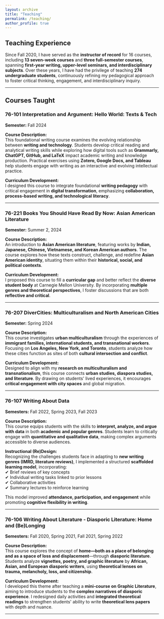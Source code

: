 ```yaml
---
layout: archive
title: "Teaching"
permalink: /teaching/
author_profile: true
---
```


## **Teaching Experience**  

Since Fall 2020, I have served as the **instructor of record** for 16 courses, including **13 seven-week courses** and **three full-semester courses**, spanning **first-year writing, upper-level seminars, and interdisciplinary subjects**. Over these years, I have had the privilege of teaching **274 undergraduate students**, continuously refining my pedagogical approach to foster critical thinking, engagement, and interdisciplinary inquiry.

---

## **Courses Taught**  

### **76-101 Interpretation and Argument: Hello World: Texts & Tech**  
**Semester:** Fall 2024  

**Course Description:**  
This foundational writing course examines the evolving relationship between **writing and technology**. Students develop critical reading and analytical writing skills while exploring how digital tools such as **Grammarly, ChatGPT, GitHub, and LaTeX** impact academic writing and knowledge production. Practical exercises using **Zotero, Google Docs, and Tableau** help students engage with writing as an interactive and evolving intellectual practice.  

**Curriculum Development:**  
I designed this course to integrate foundational **writing pedagogy** with critical engagement in **digital transformation**, emphasizing **collaboration, process-based writing, and technological literacy**.  

---

### **76-221 Books You Should Have Read By Now: Asian American Literature**  
**Semester:** Summer 2, 2024  

**Course Description:**  
An introduction to **Asian American literature**, featuring works by **Indian, Japanese, Chinese, Vietnamese, and Korean American authors**. The course explores how these texts construct, challenge, and redefine **Asian American identity**, situating them within their **historical, social, and political contexts**.  

**Curriculum Development:**  
I proposed this course to fill a **curricular gap** and better reflect the **diverse student body** at Carnegie Mellon University. By incorporating **multiple genres and theoretical perspectives**, I foster discussions that are both **reflective and critical**.  

---

### **76-207 DiverCities: Multiculturalism and North American Cities**  
**Semester:** Spring 2024  

**Course Description:**  
This course investigates **urban multiculturalism** through the experiences of **immigrant families, international students, and transnational workers**. Focusing on **Los Angeles, New York, and Toronto**, students analyze how these cities function as sites of both **cultural intersection and conflict**.  

**Curriculum Development:**  
Designed to align with my **research on multiculturalism and transnationalism**, this course connects **urban studies, diaspora studies, and literature**. By drawing on students' lived experiences, it encourages **critical engagement with city spaces** and global migration.  

---

### **76-107 Writing About Data**  
**Semesters:** Fall 2022, Spring 2023, Fall 2023  

**Course Description:**  
This course equips students with the skills to **interpret, analyze, and argue with data** in both **academic and popular genres**. Students learn to critically engage with **quantitative and qualitative data**, making complex arguments accessible to diverse audiences.  

**Instructional (Re)Design:**  
Recognizing the challenges students face in adapting to **new writing genres (IMRD, literature reviews)**, I implemented a structured **scaffolded learning model**, incorporating:  
✔ Brief reviews of key concepts  
✔ Individual writing tasks linked to prior lessons  
✔ Collaborative activities  
✔ Summary lectures to reinforce learning  

This model improved **attendance, participation, and engagement** while promoting **cognitive flexibility in writing**.  

---

### **76-106 Writing About Literature - Diasporic Literature: Home and (Be)Longing**  
**Semesters:** Fall 2020, Spring 2021, Fall 2021, Spring 2022  

**Course Description:**  
This course explores the concept of **home—both as a place of belonging and as a space of loss and displacement**—through **diasporic literature**. Students analyze **vignettes, poetry, and graphic literature** by **African, Asian, and European diasporic writers**, using **theoretical lenses on trauma, melancholy, loss, and citizenship**.  

**Curriculum Development:**  
I developed this theme after teaching a **mini-course on Graphic Literature**, aiming to introduce students to the **complex narratives of diasporic experience**. I redesigned daily activities and **integrated theoretical readings** to strengthen students' ability to write **theoretical lens papers** with depth and nuance.  

---
